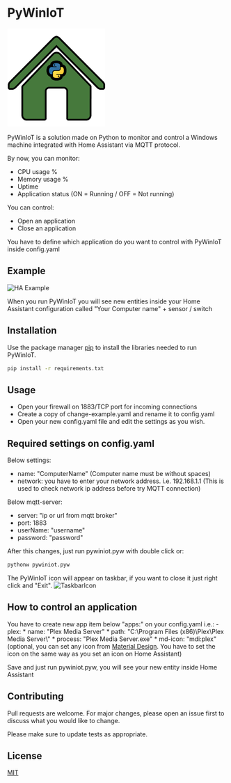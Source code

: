 # PyWinIoT
![PyWinIoT Logo](https://github.com/ezecuervo/PyWinIoT/blob/master/pywiniot.png?raw=true)

PyWinIoT is a solution made on Python to monitor and control a Windows machine integrated with Home Assistant via MQTT protocol.

By now, you can monitor:
- CPU usage %
- Memory usage %
- Uptime
- Application status (ON = Running / OFF = Not running)

You can control:
- Open an application
- Close an application

You have to define which application do you want to control with PyWinIoT inside config.yaml

## Example
![HA Example](https://i.ibb.co/K7hpTbf/ha-example.png)


When you run PyWinIoT you will see new entities inside your Home Assistant configuration called "Your Computer name" + sensor / switch

## Installation

Use the package manager [pip](https://pip.pypa.io/en/stable/) to install the libraries needed to run PyWinIoT.

```bash
pip install -r requirements.txt
```

## Usage
- Open your firewall on 1883/TCP port for incoming connections
- Create a copy of change-example.yaml and rename it to config.yaml
- Open your new config.yaml file and edit the settings as you wish.

## Required settings on config.yaml
Below settings: 
- name: "ComputerName" (Computer name must be without spaces)
- network: you have to enter your network address. i.e. 192.168.1.1 (This is used to check network ip address before try MQTT connection)

Below mqtt-server:
- server: "ip or url from mqtt broker"
- port: 1883
- userName: "username"
- password: "password"

After this changes, just run pywiniot.pyw with double click or:

```bash
pythonw pywiniot.pyw
```

The PyWinIoT icon will appear on taskbar, if you want to close it just right click and "Exit".
![TaskbarIcon](https://i.ibb.co/g41nGkh/pywiniot-taskbar.png)

## How to control an application
You have to create new app item below "apps:" on your config.yaml i.e.:
    - plex:
      * name: "Plex Media Server"
      * path: "C:\\Program Files (x86)\\Plex\\Plex Media Server\\"
      * process: "Plex Media Server.exe"
      * md-icon: "mdi:plex" (optional, you can set any icon from [Material Design](https://materialdesignicons.com/). You have to set the icon on the same way as you set an icon on Home Assistant)

Save and just run pywiniot.pyw, you will see your new entity inside Home Assistant

## Contributing
Pull requests are welcome. For major changes, please open an issue first to discuss what you would like to change.

Please make sure to update tests as appropriate.

## License
[MIT](https://choosealicense.com/licenses/mit/)
